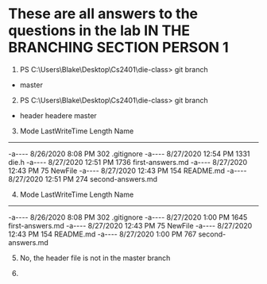 # These are all answers to the questions in the lab IN THE BRANCHING SECTION PERSON 1

1. PS C:\Users\Blake\Desktop\Cs2401\die-class> git branch
* master

2. PS C:\Users\Blake\Desktop\Cs2401\die-class> git branch
* header
  headere
  master

3. Mode                 LastWriteTime         Length Name
----                 -------------         ------ ----
-a----         8/26/2020   8:08 PM            302 .gitignore
-a----         8/27/2020  12:54 PM           1331 die.h
-a----         8/27/2020  12:51 PM           1736 first-answers.md
-a----         8/27/2020  12:43 PM             75 NewFile
-a----         8/27/2020  12:43 PM            154 README.md
-a----         8/27/2020  12:51 PM            274 second-answers.md

4. Mode                 LastWriteTime         Length Name           
----                 -------------         ------ ----              
-a----         8/26/2020   8:08 PM            302 .gitignore
-a----         8/27/2020   1:00 PM           1645 first-answers.md
-a----         8/27/2020  12:43 PM             75 NewFile
-a----         8/27/2020  12:43 PM            154 README.md
-a----         8/27/2020   1:00 PM            767 second-answers.md

5. No, the header file is not in the master branch

6. 